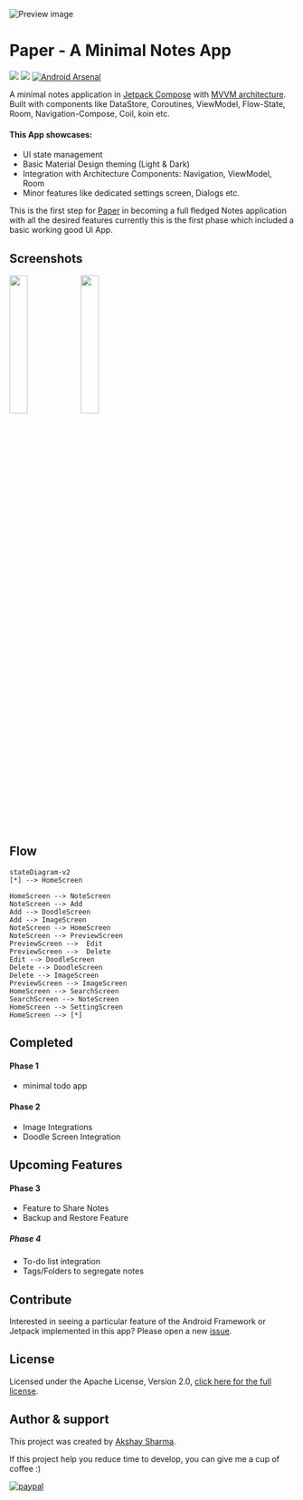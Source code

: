![Preview image](media/banner.webp)

# Paper - A Minimal Notes App
[![](https://androidweekly.net/issues/issue-496/badge?style=flat-square)](https://androidweekly.net/issues/issue-496)
[![](https://img.shields.io/badge/APK-1.0.0-black?style=flat-square&logo=googleplay)](https://play.google.com/store/apps/details?id=io.ak1.paper)
[![Android Arsenal](https://img.shields.io/badge/Android%20Arsenal-Paper-green.svg?style=flat-square)](https://android-arsenal.com/details/3/8296)

A minimal notes application in [Jetpack Compose](https://developer.android.com/jetpack/compose) with [MVVM architecture](https://developer.android.com/jetpack/guide).
Built with components like DataStore, Coroutines, ViewModel, Flow-State, Room, Navigation-Compose, Coil, koin etc.


#### This App showcases:

* UI state management
* Basic Material Design theming (Light & Dark)
* Integration with Architecture Components: Navigation, ViewModel, Room
* Minor features like dedicated settings screen, Dialogs etc.


This is the first step for [Paper](https://github.com/akshay2211/paper) in becoming a full fledged Notes application with all the desired features
currently this is the first phase which included a basic working good Ui App.

Screenshots
-----------
<img src="media/light.png" width="25%"/><img src="media/dark.png" width="25%"/>

Flow
-----------
```mermaid
stateDiagram-v2
[*] --> HomeScreen

HomeScreen --> NoteScreen
NoteScreen --> Add
Add --> DoodleScreen
Add --> ImageScreen
NoteScreen --> HomeScreen
NoteScreen --> PreviewScreen
PreviewScreen -->  Edit
PreviewScreen -->  Delete
Edit --> DoodleScreen
Delete --> DoodleScreen
Delete --> ImageScreen
PreviewScreen --> ImageScreen
HomeScreen --> SearchScreen
SearchScreen --> NoteScreen
HomeScreen --> SettingScreen
HomeScreen --> [*]
```

Completed
-----------

#### Phase 1
* minimal todo app

#### Phase 2

* Image Integrations
* Doodle Screen Integration 

Upcoming Features
-----------

#### Phase 3

* Feature to Share Notes
* Backup and Restore Feature

##### Phase 4
* To-do list integration
* Tags/Folders to segregate notes


Contribute
----------
Interested in seeing a particular feature of the Android Framework or Jetpack implemented in this
app? 
Please open a new [issue](https://github.com/akshay2211/paper/issues).

License
-----------------
Licensed under the Apache License, Version 2.0, [click here for the full license](/LICENSE).

Author & support
-----------------
This project was created by [Akshay Sharma](https://akshay2211.github.io/).

If this project help you reduce time to develop, you can give me a cup of coffee :) 

[![paypal](https://www.paypalobjects.com/en_US/i/btn/btn_donateCC_LG.gif)](https://www.paypal.me/akshay2211)



